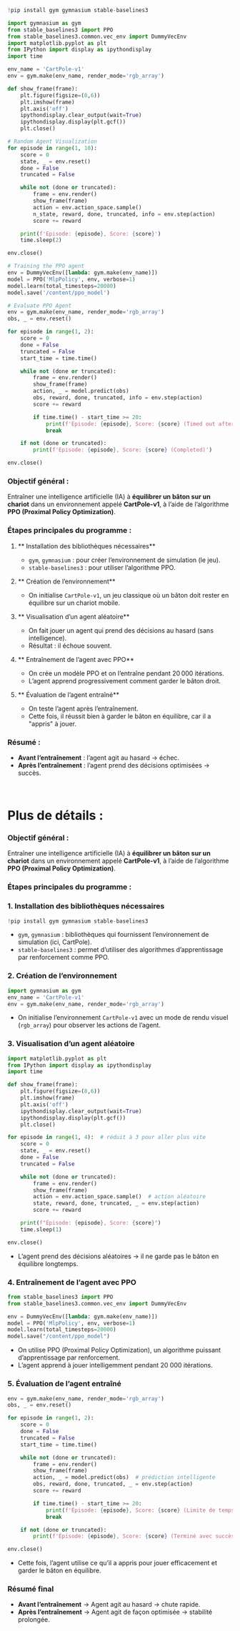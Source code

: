 
```python
!pip install gym gymnasium stable-baselines3

import gymnasium as gym
from stable_baselines3 import PPO
from stable_baselines3.common.vec_env import DummyVecEnv
import matplotlib.pyplot as plt
from IPython import display as ipythondisplay
import time

env_name = 'CartPole-v1'
env = gym.make(env_name, render_mode='rgb_array')

def show_frame(frame):
    plt.figure(figsize=(8,6))
    plt.imshow(frame)
    plt.axis('off')
    ipythondisplay.clear_output(wait=True)
    ipythondisplay.display(plt.gcf())
    plt.close()

# Random Agent Visualization
for episode in range(1, 10):
    score = 0
    state, _ = env.reset()
    done = False
    truncated = False

    while not (done or truncated):
        frame = env.render()
        show_frame(frame)
        action = env.action_space.sample()
        n_state, reward, done, truncated, info = env.step(action)
        score += reward

    print(f'Episode: {episode}, Score: {score}')
    time.sleep(2)

env.close()

# Training the PPO agent
env = DummyVecEnv([lambda: gym.make(env_name)])
model = PPO('MlpPolicy', env, verbose=1)
model.learn(total_timesteps=20000)
model.save('/content/ppo_model')

# Evaluate PPO Agent
env = gym.make(env_name, render_mode='rgb_array')
obs, _ = env.reset()

for episode in range(1, 2):
    score = 0
    done = False
    truncated = False
    start_time = time.time()

    while not (done or truncated):
        frame = env.render()
        show_frame(frame)
        action, _ = model.predict(obs)
        obs, reward, done, truncated, info = env.step(action)
        score += reward

        if time.time() - start_time >= 20:
            print(f'Episode: {episode}, Score: {score} (Timed out after 20 seconds)')
            break

    if not (done or truncated):
        print(f'Episode: {episode}, Score: {score} (Completed)')

env.close()
```




### **Objectif général :**

Entraîner une intelligence artificielle (IA) à **équilibrer un bâton sur un chariot** dans un environnement appelé **CartPole-v1**, à l’aide de l’algorithme **PPO (Proximal Policy Optimization)**.



###  **Étapes principales du programme :**

1. ** Installation des bibliothèques nécessaires**

   * `gym`, `gymnasium` : pour créer l’environnement de simulation (le jeu).
   * `stable-baselines3` : pour utiliser l’algorithme PPO.

2. ** Création de l’environnement**

   * On initialise `CartPole-v1`, un jeu classique où un bâton doit rester en équilibre sur un chariot mobile.

3. ** Visualisation d’un agent aléatoire**

   * On fait jouer un agent qui prend des décisions au hasard (sans intelligence).
   * Résultat : il échoue souvent.

4. ** Entraînement de l’agent avec PPO**

   * On crée un modèle PPO et on l’entraîne pendant 20 000 itérations.
   * L’agent apprend progressivement comment garder le bâton droit.

5. ** Évaluation de l’agent entraîné**

   * On teste l’agent après l’entraînement.
   * Cette fois, il réussit bien à garder le bâton en équilibre, car il a "appris" à jouer.


###  **Résumé :**

* **Avant l’entraînement** : l’agent agit au hasard → échec.
* **Après l’entraînement** : l’agent prend des décisions optimisées → succès.


<br/>

# Plus de détails :



###  **Objectif général :**

Entraîner une intelligence artificielle (IA) à **équilibrer un bâton sur un chariot** dans un environnement appelé **CartPole-v1**, à l’aide de l’algorithme **PPO (Proximal Policy Optimization)**.



###  **Étapes principales du programme :**



### 1.  **Installation des bibliothèques nécessaires**

```python
!pip install gym gymnasium stable-baselines3
```

* `gym`, `gymnasium` : bibliothèques qui fournissent l’environnement de simulation (ici, CartPole).
* `stable-baselines3` : permet d’utiliser des algorithmes d’apprentissage par renforcement comme PPO.



### 2.  **Création de l’environnement**

```python
import gymnasium as gym
env_name = 'CartPole-v1'
env = gym.make(env_name, render_mode='rgb_array')
```

* On initialise l’environnement `CartPole-v1` avec un mode de rendu visuel (`rgb_array`) pour observer les actions de l’agent.



### 3.  **Visualisation d’un agent aléatoire**

```python
import matplotlib.pyplot as plt
from IPython import display as ipythondisplay
import time

def show_frame(frame):
    plt.figure(figsize=(8,6))
    plt.imshow(frame)
    plt.axis('off')
    ipythondisplay.clear_output(wait=True)
    ipythondisplay.display(plt.gcf())
    plt.close()

for episode in range(1, 4):  # réduit à 3 pour aller plus vite
    score = 0
    state, _ = env.reset()
    done = False
    truncated = False

    while not (done or truncated):
        frame = env.render()
        show_frame(frame)
        action = env.action_space.sample()  # action aléatoire
        state, reward, done, truncated, _ = env.step(action)
        score += reward

    print(f"Épisode: {episode}, Score: {score}")
    time.sleep(1)

env.close()
```

* L’agent prend des décisions aléatoires → il ne garde pas le bâton en équilibre longtemps.


### 4.  **Entraînement de l’agent avec PPO**

```python
from stable_baselines3 import PPO
from stable_baselines3.common.vec_env import DummyVecEnv

env = DummyVecEnv([lambda: gym.make(env_name)])
model = PPO('MlpPolicy', env, verbose=1)
model.learn(total_timesteps=20000)
model.save("/content/ppo_model")
```

* On utilise PPO (Proximal Policy Optimization), un algorithme puissant d’apprentissage par renforcement.
* L’agent apprend à jouer intelligemment pendant 20 000 itérations.



### 5.  **Évaluation de l’agent entraîné**

```python
env = gym.make(env_name, render_mode='rgb_array')
obs, _ = env.reset()

for episode in range(1, 2):
    score = 0
    done = False
    truncated = False
    start_time = time.time()

    while not (done or truncated):
        frame = env.render()
        show_frame(frame)
        action, _ = model.predict(obs)  # prédiction intelligente
        obs, reward, done, truncated, _ = env.step(action)
        score += reward

        if time.time() - start_time >= 20:
            print(f'Épisode: {episode}, Score: {score} (Limite de temps atteinte)')
            break

    if not (done or truncated):
        print(f'Épisode: {episode}, Score: {score} (Terminé avec succès)')

env.close()
```

* Cette fois, l’agent utilise ce qu’il a appris pour jouer efficacement et garder le bâton en équilibre.



###  **Résumé final**

* **Avant l’entraînement** → Agent agit au hasard → chute rapide.
* **Après l’entraînement** → Agent agit de façon optimisée → stabilité prolongée.

